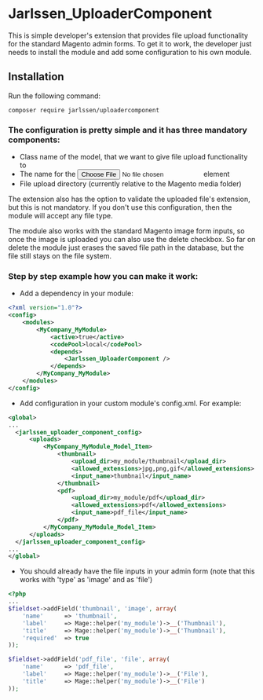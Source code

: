 Jarlssen_UploaderComponent
=================================

This is simple developer's extension that provides file upload functionality for the standard Magento admin forms. To get it to work, the developer just needs to install the module and add some configuration to his own module.

Installation
------------

Run the following command:

```
composer require jarlssen/uploadercomponent
```

### The configuration is pretty simple and it has three mandatory components:

- Class name of the model, that we want to give file upload functionality to
- The name for the <input type="file"> element
- File upload directory (currently relative to the Magento media folder)

The extension also has the option to validate the uploaded file's extension, but this is not mandatory. If you don't use this configuration, then the module will accept any file type.

The module also works with the standard Magento image form inputs, so once the image is uploaded you can also use the delete checkbox. So far on delete the module just erases the saved file path in the database, but the file still stays on the file system.

### Step by step example how you can make it work:

* Add a dependency in your module:
```xml
<?xml version="1.0"?>
<config>
    <modules>
        <MyCompany_MyModule>
            <active>true</active>
            <codePool>local</codePool>
            <depends>
                <Jarlssen_UploaderComponent />
            </depends>
        </MyCompany_MyModule>
    </modules>
</config>
```
* Add configuration in your custom module's config.xml. For example:
```xml
<global>
...
  <jarlssen_uploader_component_config>
      <uploads>
          <MyCompany_MyModule_Model_Item>
              <thumbnail>
                  <upload_dir>my_module/thumbnail</upload_dir>
                  <allowed_extensions>jpg,png,gif</allowed_extensions>
                  <input_name>thumbnail</input_name>
              </thumbnail>
              <pdf>
                  <upload_dir>my_module/pdf</upload_dir>
                  <allowed_extensions>pdf</allowed_extensions>
                  <input_name>pdf_file</input_name>
              </pdf>
          </MyCompany_MyModule_Model_Item>
      </uploads>
  </jarlssen_uploader_component_config>
...
</global>
```
* You should already have the file inputs in your admin form (note that this works with 'type' as 'image' and as 'file')
```php
<?php
...
$fieldset->addField('thumbnail', 'image', array(
    'name'      => 'thumbnail',
    'label'     => Mage::helper('my_module')->__('Thumbnail'),
    'title'     => Mage::helper('my_module')->__('Thumbnail'),
    'required'  => true
));

$fieldset->addField('pdf_file', 'file', array(
    'name'      => 'pdf_file',
    'label'     => Mage::helper('my_module')->__('File'),
    'title'     => Mage::helper('my_module')->__('File')
));
```
